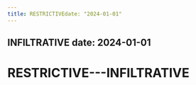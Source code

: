 ```yaml
---
title: RESTRICTIVEdate: "2024-01-01"
---
```

INFILTRATIVE
date: 2024-01-01
---
# RESTRICTIVE---INFILTRATIVE
